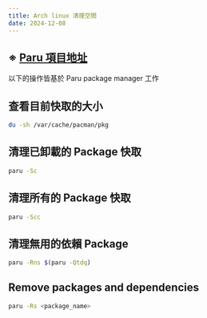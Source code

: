 ```yaml
---
title: Arch linux 清理空間
date: 2024-12-08
---
```


## ※ [Paru 項目地址](https://github.com/Morganamilo/paru)

以下的操作皆基於 Paru package manager 工作

## 查看目前快取的大小

```bash
du -sh /var/cache/pacman/pkg
```

## 清理已卸載的 Package 快取

```bash
paru -Sc
```

## 清理所有的 Package 快取

```bash
paru -Scc
```

## 清理無用的依賴 Package

```bash
paru -Rns $(paru -Qtdq)
```

## Remove packages and dependencies

```bash
paru -Rs <package_name>
```
